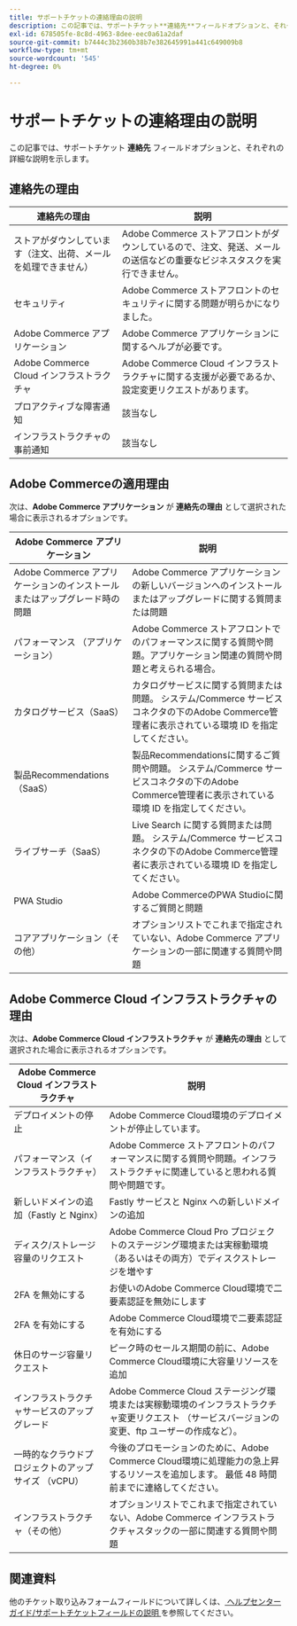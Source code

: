 ```yaml
---
title: サポートチケットの連絡理由の説明
description: この記事では、サポートチケット**連絡先**フィールドオプションと、それぞれの詳細な説明を示します。
exl-id: 678505fe-8c8d-4963-8dee-eec0a61a2daf
source-git-commit: b7444c3b2360b38b7e382645991a441c649009b8
workflow-type: tm+mt
source-wordcount: '545'
ht-degree: 0%

---
```


# サポートチケットの連絡理由の説明

この記事では、サポートチケット **連絡先** フィールドオプションと、それぞれの詳細な説明を示します。

## 連絡先の理由

<table class="tg">
<thead>
  <tr>
    <th><span style="font-weight:bold;font-style:normal">連絡先の理由</span></th>
    <th><span style="font-weight:700;font-style:normal">説明</span></th>
  </tr>
</thead>
<tbody>
  <tr>
    <td>ストアがダウンしています（注文、出荷、メールを処理できません）</td>
    <td>Adobe Commerce ストアフロントがダウンしているので、注文、発送、メールの送信などの重要なビジネスタスクを実行できません。</td>
  </tr>
  <tr>
    <td>セキュリティ</td>
    <td>Adobe Commerce ストアフロントのセキュリティに関する問題が明らかになりました。</td>
  </tr>
  <tr>
    <td>Adobe Commerce アプリケーション</td>
    <td>Adobe Commerce アプリケーションに関するヘルプが必要です。</td>
  </tr>
  <tr>
    <td>Adobe Commerce Cloud インフラストラクチャ</td>
    <td>Adobe Commerce Cloud インフラストラクチャに関する支援が必要であるか、設定変更リクエストがあります。</td>
  </tr>
  <tr>
    <td>プロアクティブな障害通知</td>
    <td>該当なし</td>
  </tr>
  <tr>
    <td>インフラストラクチャの事前通知</td>
    <td>該当なし</td>
  </tr>
</tbody>
</table>

## Adobe Commerceの適用理由

次は、**Adobe Commerce アプリケーション** が **連絡先の理由** として選択された場合に表示されるオプションです。

<table class="tg">
<thead>
  <tr>
    <th><span style="font-weight:bold;font-style:normal">Adobe Commerce アプリケーション</span></th>
    <th><span style="font-weight:700;font-style:normal">説明</span></th>
  </tr>
</thead>
<tbody>
  <tr>
    <td>Adobe Commerce アプリケーションのインストールまたはアップグレード時の問題</td>
    <td>Adobe Commerce アプリケーションの新しいバージョンへのインストールまたはアップグレードに関する質問または問題</td>
  </tr>
  <tr>
    <td>パフォーマンス （アプリケーション）</td>
    <td>Adobe Commerce ストアフロントでのパフォーマンスに関する質問や問題。アプリケーション関連の質問や問題と考えられる場合。</td>
  </tr>
  <tr>
    <td>カタログサービス（SaaS）</td>
    <td>カタログサービスに関する質問または問題。  システム/Commerce サービスコネクタの下のAdobe Commerce管理者に表示されている環境 ID を指定してください。</td>
  </tr>
  <tr>
    <td>製品Recommendations（SaaS）</td>
    <td>製品Recommendationsに関するご質問や問題。 システム/Commerce サービスコネクタの下のAdobe Commerce管理者に表示されている環境 ID を指定してください。</td>
  </tr>
  <tr>
    <td>ライブサーチ（SaaS）</td>
    <td>Live Search に関する質問または問題。 システム/Commerce サービスコネクタの下のAdobe Commerce管理者に表示されている環境 ID を指定してください。</td>
  </tr>
  <tr>
    <td>PWA Studio</td>
    <td>Adobe CommerceのPWA Studioに関するご質問と問題</td>
  </tr>
  <tr>
    <td>コアアプリケーション（その他）</td>
    <td>オプションリストでこれまで指定されていない、Adobe Commerce アプリケーションの一部に関連する質問や問題</td>
  </tr>
</tbody>
</table>

## Adobe Commerce Cloud インフラストラクチャの理由

次は、**Adobe Commerce Cloud インフラストラクチャ** が **連絡先の理由** として選択された場合に表示されるオプションです。

<table class="tg">
<thead>
  <tr>
    <th><span style="font-weight:bold;font-style:normal">Adobe Commerce Cloud インフラストラクチャ</span></th>
    <th><span style="font-weight:700;font-style:normal">説明</span></th>
  </tr>
</thead>
<tbody>
  <tr>
    <td>デプロイメントの停止</td>
    <td>Adobe Commerce Cloud環境のデプロイメントが停止しています。</td>
  </tr>
  <tr>
    <td>パフォーマンス（インフラストラクチャ）</td>
    <td>Adobe Commerce ストアフロントのパフォーマンスに関する質問や問題。インフラストラクチャに関連していると思われる質問や問題です。</td>
  </tr>
  <tr>
    <td>新しいドメインの追加（Fastly と Nginx）</td>
    <td>Fastly サービスと Nginx への新しいドメインの追加</td>
  </tr>
  <tr>
    <td>ディスク/ストレージ容量のリクエスト</td>
    <td>Adobe Commerce Cloud Pro プロジェクトのステージング環境または実稼動環境（あるいはその両方）でディスクストレージを増やす</td>
  </tr>
  <tr>
    <td>2FA を無効にする</td>
    <td>お使いのAdobe Commerce Cloud環境で二要素認証を無効にします</td>
  </tr>
  <tr>
    <td>2FA を有効にする</td>
    <td>Adobe Commerce Cloud環境で二要素認証を有効にする</td>
  </tr>
  <tr>
    <td>休日のサージ容量リクエスト</td>
    <td>ピーク時のセールス期間の前に、Adobe Commerce Cloud環境に大容量リソースを追加</td>
  </tr>
  <tr>
    <td>インフラストラクチャサービスのアップグレード</td>
    <td>Adobe Commerce Cloud ステージング環境または実稼動環境のインフラストラクチャ変更リクエスト （サービスバージョンの変更、ftp ユーザーの作成など）。</td>
  </tr>
  <tr>
    <td>一時的なクラウドプロジェクトのアップサイズ （vCPU）</td>
    <td>今後のプロモーションのために、Adobe Commerce Cloud環境に処理能力の急上昇するリソースを追加します。 最低 48 時間前までに連絡してください。</td>
  </tr>  
  <tr>
    <td>インフラストラクチャ（その他）</td>
    <td>オプションリストでこれまで指定されていない、Adobe Commerce インフラストラクチャスタックの一部に関連する質問や問題</td>
  </tr>
</tbody>
</table>

## 関連資料

他のチケット取り込みフォームフィールドについて詳しくは、[ ヘルプセンターガイド/サポートチケットフィールドの説明 ](/help/help-center-guide/help-center/magento-help-center-user-guide.md#submit-tickets) を参照してください。
